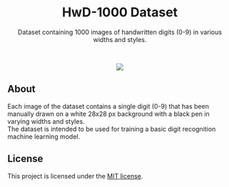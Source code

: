 <h1 align="center">HwD-1000 Dataset</h1>

<p align="center">
    Dataset containing 1000 images of handwritten digits (0-9) in various widths and styles.
</p>

<br>

<p align="center">
    <img src="https://github.com/user-attachments/assets/6b84dd91-b959-472a-a3b6-e327c1826a3d">
</p>


## About
Each image of the dataset contains a single digit (0-9) that has been manually drawn on a white
28x28 px background with a black pen in varying widths and styles.
<br>
The dataset is intended to be used for training a basic digit recognition machine learning model.


## License
This project is licensed under the [MIT license](LICENSE).
